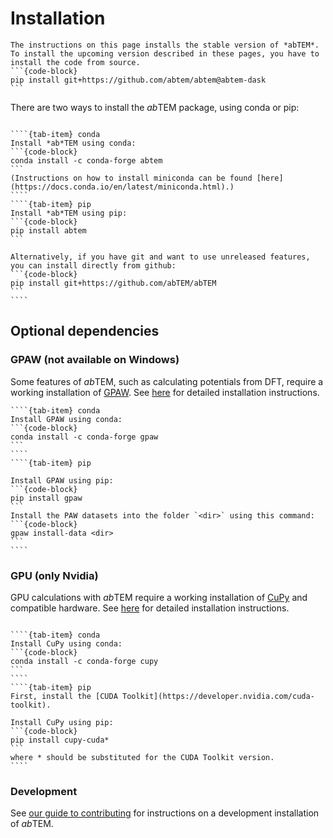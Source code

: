 # Installation

````{important}
The instructions on this page installs the stable version of *abTEM*. To install the upcoming version described in these pages, you have to install the code from source. 
```{code-block}
pip install git+https://github.com/abtem/abtem@abtem-dask
```
````

There are two ways to install the *ab*TEM package, using conda or pip:

`````{tab-set}

````{tab-item} conda
Install *ab*TEM using conda:
```{code-block}
conda install -c conda-forge abtem
```
(Instructions on how to install miniconda can be found [here](https://docs.conda.io/en/latest/miniconda.html).)
````
````{tab-item} pip
Install *ab*TEM using pip:
```{code-block}
pip install abtem
```

Alternatively, if you have git and want to use unreleased features, you can install directly from github:
```{code-block}
pip install git+https://github.com/abTEM/abTEM
```
````
`````

## Optional dependencies

### GPAW (not available on Windows)

Some features of *ab*TEM, such as calculating potentials from DFT, require a working installation
of [GPAW](https://wiki.fysik.dtu.dk/gpaw/index.html). See [here](https://wiki.fysik.dtu.dk/gpaw/install.html) for
detailed installation instructions.

`````{tab-set}
````{tab-item} conda
Install GPAW using conda:
```{code-block}
conda install -c conda-forge gpaw
```
````
````{tab-item} pip

Install GPAW using pip:
```{code-block}
pip install gpaw
```
Install the PAW datasets into the folder `<dir>` using this command:
```{code-block}
gpaw install-data <dir>
```
````
`````

### GPU (only Nvidia) 

GPU calculations with *ab*TEM require a working installation of [CuPy](https://cupy.dev/) and compatible hardware.
See [here](https://docs.cupy.dev/en/stable/install.html) for detailed installation instructions.

`````{tab-set}

````{tab-item} conda
Install CuPy using conda:
```{code-block}
conda install -c conda-forge cupy
```
````
````{tab-item} pip
First, install the [CUDA Toolkit](https://developer.nvidia.com/cuda-toolkit).

Install CuPy using pip:
```{code-block}
pip install cupy-cuda*
```
where * should be substituted for the CUDA Toolkit version.
````
`````

### Development

See [our guide to contributing](contributing:clone_and_install) for instructions on a development installation of 
*ab*TEM.